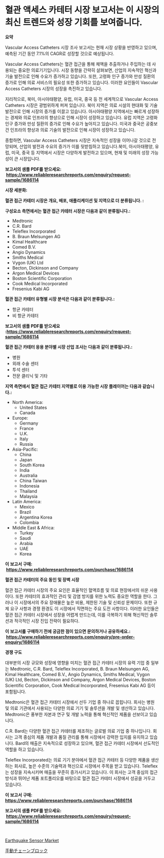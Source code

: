 <p><h1>혈관 액세스 카테터 시장 보고서는 이 시장의 최신 트렌드와 성장 기회를 보여줍니다.</h1></p><p><strong>요약</strong></p>
<p><p>Vascular Access Catheters 시장 조사 보고서는 현재 시장 상황을 반영하고 있으며, 예측된 기간 동안 7.1%의 CAGR로 성장할 것으로 예상됩니다. </p><p>Vascular Access Catheters는 혈관 접근을 통해 체액을 추출하거나 주입하는 데 사용되는 중요한 의료기기입니다. 시장 동향을 간략히 살펴보면, 산업의 지속적인 혁신과 기술 발전으로 인해 수요가 증가하고 있습니다. 또한, 고령화 인구 증가와 만성 질환의 증가로 인해 의료 서비스의 필요성 또한 증가하고 있습니다. 이러한 요인들이 Vascular Access Catheters 시장의 성장을 촉진하고 있습니다.</p><p>지리적으로, 북미, 아시아태평양, 유럽, 미국, 중국 등 전 세계적으로 Vascular Access Catheters 시장은 광범위하게 퍼져 있습니다. 북미 지역은 의료 시설의 현대화 및 기술 발전으로 인해 시장의 증가를 이끌고 있습니다. 아시아태평양 지역에서는 빠르게 성장하는 경제와 의료 인프라의 향상으로 인해 시장이 성장하고 있습니다. 유럽 지역은 고령화 인구 증가와 만성 질환의 증가로 인해 수요가 높아지고 있습니다. 미국과 중국은 공중보건 인프라의 향상과 의료 기술의 발전으로 인해 시장이 성장하고 있습니다.</p><p>종합하면, Vascular Access Catheters 시장은 지속적인 성장을 이어나갈 것으로 전망되며, 산업의 발전과 수요의 증가가 이를 뒷받침하고 있습니다.북미, 아시아태평양, 유럽, 미국, 중국 등 지역에서 시장은 다양하게 발전하고 있으며, 현재 및 미래의 성장 가능성이 큰 시장입니다.</p></p>
<p><strong>보고서의 샘플 PDF를 받으세요: &nbsp;<a href="https://www.reliableresearchreports.com/enquiry/request-sample/1686114">https://www.reliableresearchreports.com/enquiry/request-sample/1686114</a></strong></p>
<p><strong>시장 세분화:</strong></p>
<p><strong> 혈관 접근 카테터 시장은 개요, 배포, 애플리케이션 및 지역으로 더 분류됩니다. :</strong></p>
<p><strong>구성요소 측면에서는 혈관 접근 카테터 시장은 다음과 같이 분류됩니다.:</strong></p>
<p><ul><li>Medtronic</li><li>C.R. Bard</li><li>Teleflex Incorporated</li><li>B. Braun Melsungen AG</li><li>Kimal Healthcare</li><li>Comed B.V.</li><li>Angio Dynamics</li><li>Smiths Medical</li><li>Vygon (UK) Ltd</li><li>Becton, Dickinson and Company</li><li>Argon Medical Devices</li><li>Boston Scientific Corporation</li><li>Cook Medical Incorporated</li><li>Fresenius Kabi AG</li></ul></p>
<p><strong> 혈관 접근 카테터 유형별 시장 분석은 다음과 같이 분류됩니다.:</strong></p>
<p><ul><li>항균 카테터</li><li>비 항균 카테터</li></ul></p>
<p><strong>보고서의 샘플 PDF를 받으세요 :<a href="https://www.reliableresearchreports.com/enquiry/request-sample/1686114">https://www.reliableresearchreports.com/enquiry/request-sample/1686114</a></strong></p>
<p><strong> 혈관 접근 카테터 응용 분야별 시장 산업 조사는 다음과 같이 분류됩니다.:</strong></p>
<p><ul><li>병원</li><li>외래 수술 센터</li><li>투석 센터</li><li>전문 클리닉 및 기타</li></ul></p>
<p><strong>지역 측면에서 혈관 접근 카테터 지역별로 이용 가능한 시장 플레이어는 다음과 같습니다.:</strong></p>
<p><ul>
    <li>
        North America:
        <ul>
            <li>United States</li>
            <li>Canada</li>
        </ul>
    </li>
    <li>
        Europe:
        <ul>
            <li>Germany</li>
            <li>France</li>
            <li>U.K.</li>
            <li>Italy</li>
            <li>Russia</li>
        </ul>
    </li>
    <li>
        Asia-Pacific:
        <ul>
            <li>China</li>
            <li>Japan</li>
            <li>South Korea</li>
            <li>India</li>
            <li>Australia</li>
            <li>China Taiwan</li>
            <li>Indonesia</li>
            <li>Thailand</li>
            <li>Malaysia</li>
        </ul>
    </li>
    <li>
        Latin America:
        <ul>
            <li>Mexico</li>
            <li>Brazil</li>
            <li>Argentina Korea</li>
            <li>Colombia</li>
        </ul>
    </li>
    <li>
        Middle East & Africa:
        <ul>
            <li>Turkey</li>
            <li>Saudi</li>
            <li>Arabia</li>
            <li>UAE</li>
            <li>Korea</li>
        </ul>
    </li>
    </ul></p>
<p><strong>이 보고서 구매: &nbsp;<a href="https://www.reliableresearchreports.com/purchase/1686114">https://www.reliableresearchreports.com/purchase/1686114</a></strong></p>
<p><strong>혈관 접근 카테터의 주요 동인 및 장벽 시장</strong></p>
<p><p>혈관 접근 카테터 시장의 주요 요인은 효율적인 혈액흐름 및 의료 현장에서의 쉬운 사용이다. 또한 카테터의 효과적인 관리 및 감염 방지를 위한 노력도 중요한 역할을 한다. 그러나 이 시장에서의 주요 장애물은 높은 비용, 제한된 기술 및 신뢰성 문제이다. 또한 규제 요구 사항과 경쟁 환경도 이 시장에서 직면하는 주요 도전 사항이다. 이러한 요인들은 혈관 접근 카테터 시장에서 성장을 어렵게 만드는데, 이를 극복하기 위해 혁신적인 솔루션과 적극적인 시장 진입 전략이 필요하다.</p></p>
<p><strong>이 보고서를 구매하기 전에 궁금한 점이 있으면 문의하거나 공유하세요.: &nbsp;<a href="https://www.reliableresearchreports.com/enquiry/pre-order-enquiry/1686114">https://www.reliableresearchreports.com/enquiry/pre-order-enquiry/1686114</a></strong></p>
<p><strong>경쟁 구도</strong></p>
<p><p>대부분의 시장 규모와 성장에 영향을 미치는 혈관 접근 카테터 시장의 유력 기업 중 일부는 Medtronic, C.R. Bard, Teleflex Incorporated, B. Braun Melsungen AG, Kimal Healthcare, Comed B.V., Angio Dynamics, Smiths Medical, Vygon (UK) Ltd, Becton, Dickinson and Company, Argon Medical Devices, Boston Scientific Corporation, Cook Medical Incorporated, Fresenius Kabi AG 등이 포함됩니다.</p><p>Medtronic은 혈관 접근 카테터 시장에서 선두 기업 중 하나로 꼽힙니다. 회사는 병원 및 의료 기관에서 사용되는 다양한 의료 기기 및 솔루션을 개발 및 생산하고 있습니다. Medtronic은 풍부한 자본과 연구 및 개발 노력을 통해 혁신적인 제품을 선보이고 있습니다.</p><p>C.R. Bard는 다양한 혈관 접근 카테터를 제조하는 글로벌 의료 기업 중 하나입니다. 회사는 고객 중심의 제품 개발과 품질 관리를 통해 시장에서 강력한 입지를 유지하고 있습니다. Bard의 매출은 지속적으로 성장하고 있으며, 혈관 접근 카테터 시장에서 선도적인 역할을 하고 있습니다.</p><p>Teleflex Incorporated는 의료 기기 분야에서 혈관 접근 카테터 등 다양한 제품을 생산하는 회사로, 높은 수준의 기술력과 혁신으로 시장에서 주목을 받고 있습니다. Teleflex는 성장을 지속시키며 매출을 꾸준히 증가시키고 있습니다. 이 회사는 고객 중심의 접근 방식과 뛰어난 제품 포트폴리오를 바탕으로 혈관 접근 카테터 시장에서 성공을 거두고 있습니다.</p></p>
<p><strong>이 보고서 구매: &nbsp; <a href="https://www.reliableresearchreports.com/purchase/1686114">https://www.reliableresearchreports.com/purchase/1686114</a></strong></p>
<p><strong>보고서의 샘플 PDF를 받으세요: &nbsp;<a href="https://www.reliableresearchreports.com/enquiry/request-sample/1686114">https://www.reliableresearchreports.com/enquiry/request-sample/1686114</a></strong><strong></strong></p>
<p>&nbsp;</p>
<p><p><a href="https://github.com/ChiragRP21/Market-Research-Report-List-4/blob/main/earthquake-sensor-market.md">Earthquake Sensor Market</a></p><p><a href="https://github.com/xemfu2379520/Market-Research-Report-List-1/blob/main/368865512227.md">手動チェーンブロック</a></p></p>